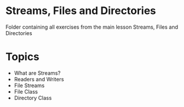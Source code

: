 # Streams, Files and Directories
Folder containing all exercises from the main lesson Streams, Files and Directories
# Topics
 - What are Streams?
 - Readers and Writers
 - File Streams
 - File Class
 - Directory Class
